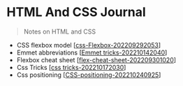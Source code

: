 # HTML And CSS Journal

> Notes on HTML and CSS   

- CSS flexbox model [[css-Flexbox-202209292053]]
- Emmet abbreviations [[Emmet tricks-202210142040]]
- Flexbox cheat sheet [[flex-cheat-sheet-202209301020]]
- Css Tricks [[css tricks-202210172030]]
- Css positioning [[CSS-positioning-202210240925]]

[//begin]: # "Autogenerated link references for markdown compatibility"
[css-Flexbox-202209292053]: css-Flexbox-202209292053 "css-Flexbox"
[Emmet tricks-202210142040]: <Emmet tricks-202210142040> "Emmet tricks"
[flex-cheat-sheet-202209301020]: ../reference/flex-cheat-sheet-202209301020 "flex-cheat-sheet"
[css tricks-202210172030]: <css tricks-202210172030> "css tricks"
[CSS-positioning-202210240925]: CSS-positioning-202210240925 "CSS-positioning"
[//end]: # "Autogenerated link references"
